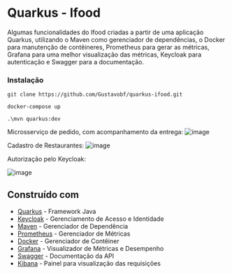 # Quarkus - Ifood

Algumas funcionalidades do Ifood criadas a partir de uma aplicação Quarkus, utilizando o Maven como gerenciador de dependências, o Docker para manutenção de contêineres, Prometheus para gerar as métricas, Grafana para uma melhor visualização das métricas, Keycloak para autenticação e Swagger para a documentação.

### Instalação

```
git clone https://github.com/Gustavobf/quarkus-ifood.git
```
```
docker-compose up
```
```
.\mvn quarkus:dev
```

Microsserviço de pedido, com acompanhamento da entrega:
![image](https://user-images.githubusercontent.com/57732316/179623451-68c974d9-427b-4800-9bfb-8c07a8d521f1.png)

Cadastro de Restaurantes:
![image](https://user-images.githubusercontent.com/57732316/179625138-1479bf9b-1f88-47cf-9bab-8ddf50c19ab6.png)

Autorização pelo Keycloak:

![image](https://user-images.githubusercontent.com/57732316/179623984-d16946be-3298-4d66-acfa-edfb6c41acdb.png)

## Construído com
* [Quarkus](https://quarkus.io/) - Framework Java
* [Keycloak](https://www.keycloak.org/) - Gerenciamento de Acesso e Identidade
* [Maven](https://maven.apache.org/) - Gerenciador de Dependência
* [Prometheus](https://prometheus.io/) - Gerenciador de Métricas
* [Docker](https://www.docker.com/) - Gerenciador de Contêiner
* [Grafana](https://grafana.com/) - Visualizador de Métricas e Desempenho
* [Swagger](https://swagger.io/) - Documentação da API
* [Kibana](https://www.elastic.co/pt/kibana/) - Painel para visualização das requisições
